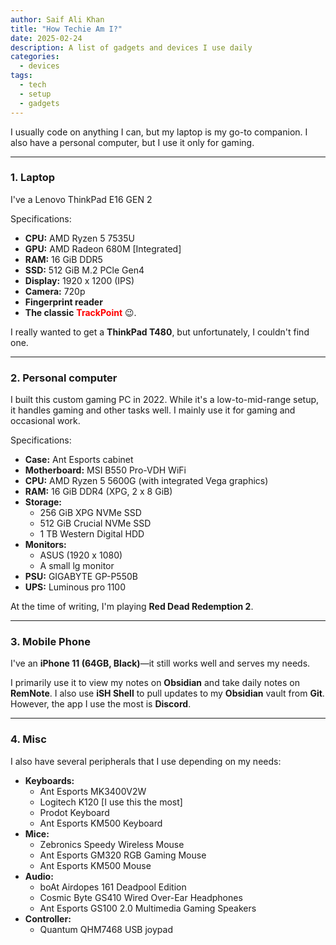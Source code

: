 ```yaml
---
author: Saif Ali Khan
title: "How Techie Am I?"
date: 2025-02-24
description: A list of gadgets and devices I use daily
categories:
  - devices
tags: 
  - tech
  - setup
  - gadgets
---
```


I usually code on anything I can, but my laptop is my go-to companion. I also have a personal computer, but I use it only for gaming.

<!--more-->

--- 

### 1. Laptop

I've a Lenovo ThinkPad E16 GEN 2

Specifications:
- **CPU:** AMD Ryzen 5 7535U
- **GPU:** AMD Radeon 680M [Integrated]
- **RAM:** 16 GiB DDR5
- **SSD:** 512 GiB M.2 PCle Gen4
- **Display:** 1920 x 1200 (IPS)
- **Camera:** 720p
- **Fingerprint reader** 
- **The classic** <strong style="color:red">TrackPoint</strong> 😉.

I really wanted to get a **ThinkPad T480**, but unfortunately, I couldn't find one.

---

### 2. Personal computer

I built this custom gaming PC in 2022. While it's a low-to-mid-range setup, 
it handles gaming and other tasks well. I mainly use it for gaming and occasional work.

Specifications:
- **Case:** Ant Esports cabinet
- **Motherboard:** MSI B550 Pro-VDH WiFi
- **CPU:** AMD Ryzen 5 5600G (with integrated Vega graphics)
- **RAM:** 16 GiB DDR4 (XPG, 2 x 8 GiB)
- **Storage:**
  - 256 GiB XPG NVMe SSD
  - 512 GiB Crucial NVMe SSD
  - 1 TB Western Digital HDD
- **Monitors:**
  - ASUS (1920 x 1080)
  - A small lg monitor
- **PSU:** GIGABYTE GP-P550B
- **UPS:** Luminous pro 1100

At the time of writing, I'm playing **Red Dead Redemption 2**.

---

### 3. Mobile Phone

I've an **iPhone 11 (64GB, Black)**—it still works well and serves my needs.

I primarily use it to view my notes on **Obsidian** and take daily notes on **RemNote**. 
I also use **iSH Shell** to pull updates to my **Obsidian** vault from **Git**. 
However, the app I use the most is **Discord**.

---

### 4. Misc

I also have several peripherals that I use depending on my needs:

- **Keyboards:**
  - Ant Esports MK3400V2W
  - Logitech K120 [I use this the most]
  - Prodot Keyboard
  - Ant Esports KM500 Keyboard
- **Mice:**
  - Zebronics Speedy Wireless Mouse
  - Ant Esports GM320 RGB Gaming Mouse
  - Ant Esports KM500 Mouse
- **Audio:**
  - boAt Airdopes 161 Deadpool Edition
  - Cosmic Byte GS410 Wired Over-Ear Headphones
  - Ant Esports GS100 2.0 Multimedia Gaming Speakers
- **Controller:**
  - Quantum QHM7468 USB joypad